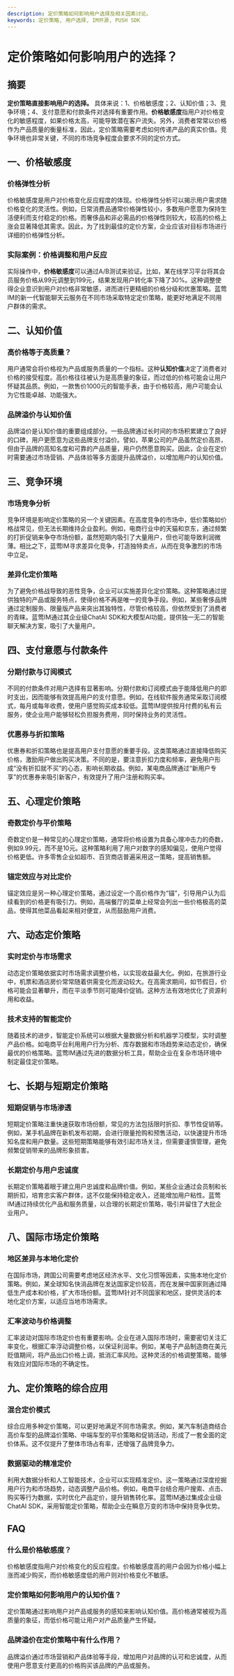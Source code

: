 ```yaml
---
description: 定价策略如何影响用户选择及相关因素讨论。
keywords: 定价策略, 用户选择, IM开源, PUSH SDK
---
```

# 定价策略如何影响用户的选择？

## 摘要

**定价策略直接影响用户的选择。** 具体来说：1、价格敏感度；2、认知价值；3、竞争环境；4、支付意愿和付款条件对选择有重要作用。**价格敏感度**指用户对价格变化的敏感程度，如果价格太高，可能导致潜在客户流失。另外，消费者常常以价格作为产品质量的衡量标准，因此，定价策略需要考虑如何传递产品的真实价值。竞争环境也非常关键，不同的市场竞争程度会要求不同的定价方式。

## 一、价格敏感度

### 价格弹性分析

价格敏感度是用户对价格变化反应程度的体现。价格弹性分析可以揭示用户需求随价格变化的灵活性。例如，日常消费品通常价格弹性较小，多数用户愿意为保持生活便利而支付稳定的价格。而奢侈品和非必需品的价格弹性则较大，较高的价格上涨会显著降低其需求。因此，为了找到最佳的定价方案，企业应该对目标市场进行详细的价格弹性分析。

### 实际案例：价格调整和用户反应

实际操作中，**价格敏感度**可以通过A/B测试来验证。比如，某在线学习平台将其会员服务价格从99元调整到199元，结果发现用户转化率下降了30%。这种调整使得企业意识到用户对价格非常敏感，进而进行更精细的价格分级和优惠策略。蓝莺IM的新一代智能聊天云服务在不同市场采取特定定价策略，能更好地满足不同用户群体的需求。

## 二、认知价值

### 高价格等于高质量？

用户通常会将价格视为产品或服务质量的一个指标。这种**认知价值**决定了消费者对价格的接受程度。高价格往往被认为是高质量的象征，而过低的价格可能会让用户怀疑其品质。例如，一款售价1000元的智能手表，由于价格较高，用户可能会认为它性能卓越、功能强大。

### 品牌溢价与认知价值

品牌溢价是认知价值的重要组成部分。一些品牌通过长时间的市场积累建立了良好的口碑，用户更愿意为这些品牌支付溢价。譬如，苹果公司的产品虽然定价高昂，但由于品牌的高知名度和可靠的产品质量，用户仍然愿意购买。因此，企业在定价时需要通过市场营销、产品体验等多方面提升品牌溢价，以增加用户的认知价值。

## 三、竞争环境

### 市场竞争分析

竞争环境是影响定价策略的另一个关键因素。在高度竞争的市场中，低价策略如价格战常见，但无法长期维持企业盈利。例如，电商行业中的天猫和京东，通过频繁的打折促销来争夺市场份额，虽然短期内吸引了大量用户，但也可能导致利润微薄。相比之下，蓝莺IM寻求差异化竞争，打造独特卖点，从而在竞争激烈的市场中立足。

### 差异化定价策略

为了避免价格战导致的恶性竞争，企业可以实施差异化定价策略。这种策略通过提供独特的产品或服务特点，使得价格不再是唯一的竞争手段。例如，某些奢侈品牌通过定制服务、限量版产品来突出其独特性，尽管价格较高，但依然受到了消费者的青睐。蓝莺IM通过其企业级ChatAI SDK和大模型AI功能，提供独一无二的智能聊天解决方案，吸引了大量用户。

## 四、支付意愿与付款条件

### 分期付款与订阅模式

不同的付款条件对用户选择有显著影响。分期付款和订阅模式由于能降低用户的即时支出，因而能够有效提高用户的支付意愿。例如，在线软件服务通常采取订阅模式，每月或每年收费，使用户感觉购买成本较低。蓝莺IM提供按月付费的私有云服务，使企业用户能够轻松负担服务费用，同时保持业务的灵活性。

### 优惠券与折扣策略

优惠券和折扣策略也是提高用户支付意愿的重要手段。这类策略通过直接降低购买价格，激励用户做出购买决策。不同的是，要注意折扣力度和频率，避免用户形成“没有折扣就不买”的心态，影响长期收益。例如，某电商品牌通过“新用户专享”的优惠券来吸引新客户，有效提升了用户注册和购买率。

## 五、心理定价策略

### 奇数定价与平价策略

奇数定价是一种常见的心理定价策略，通常将价格设置为具备心理冲击力的奇数，例如9.99元，而不是10元。这种策略利用了用户对数字的感知偏见，使用户觉得价格更低。许多零售企业如超市、百货商店普遍采用这一策略，提高销售额。

### 锚定效应与对比定价

锚定效应是另一种心理定价策略，通过设定一个高价格作为“锚”，引导用户认为后续看到的价格更有吸引力。例如，高端餐厅的菜单上经常会列出一些价格极高的菜品，使得其他菜品看起来相对便宜，从而鼓励用户消费。

## 六、动态定价策略

### 实时定价与市场需求

动态定价策略依据实时市场需求调整价格，以实现收益最大化。例如，在旅游行业中，机票和酒店房价常常随着供需变化而波动较大。在高需求期间，如节假日，价格可能会显著攀升，而在平淡季节则可能降价促销。这种方法有效地优化了资源利用和收益。

### 技术支持的智能定价

随着技术的进步，智能定价系统可以根据大量数据分析和机器学习模型，实时调整产品价格。如电商平台利用用户行为分析、库存数据和市场趋势来动态定价，确保最优的价格策略。蓝莺IM通过先进的数据分析工具，帮助企业在复杂市场环境中制定最佳定价策略。

## 七、长期与短期定价策略

### 短期促销与市场渗透

短期定价策略注重快速获取市场份额，常见的方法包括限时折扣、季节性促销等。例如，某手机品牌在新机发布初期，会进行限量抢购和预售活动，以快速提升市场知名度和用户数量。这些短期策略能够有效引起市场关注，但需要谨慎管理，避免频繁促销带来的品牌形象损害。

### 长期定价与用户忠诚度

长期定价策略着眼于建立用户忠诚度和品牌价值。例如，某些企业通过会员制和长期折扣，培育忠实客户群体，这不仅能保持稳定收入，还能增加用户粘性。蓝莺IM通过持续优化产品和服务质量，以合理的长期定价策略，吸引并留住了大批企业用户。

## 八、国际市场定价策略

### 地区差异与本地化定价

在国际市场，跨国公司需要考虑地区经济水平、文化习惯等因素，实施本地化定价策略。例如，某全球知名快消品牌在发达国家定价较高，而在发展中国家则通过降低生产成本和价格，扩大市场份额。蓝莺IM针对不同国家和地区，提供灵活的本地化定价方案，以适应当地市场需求。

### 汇率波动与价格调整

汇率波动对国际市场定价也有重要影响。企业在进入国际市场时，需要密切关注汇率变化，根据汇率浮动调整价格，以保证利润率。例如，某电子产品制造商在美元贬值期间，将产品出口价格上调，抵消汇率风险。这种灵活的价格调整策略，能够有效应对国际市场的不确定性。

## 九、定价策略的综合应用

### 混合定价模式

综合应用多种定价策略，可以更好地满足不同市场需求。例如，某汽车制造商结合高价车型的品牌溢价策略、中端车型的平价策略和促销活动，形成了一套全面的定价体系。这不仅提升了整体市场占有率，还增强了品牌竞争力。

### 数据驱动的精准定价

利用大数据分析和人工智能技术，企业可以实现精准定价。这一策略通过深度挖掘用户行为和市场趋势，动态调整产品价格。例如，电商平台结合用户搜索、点击、购买等行为数据，实时优化产品定价，提升销售转化率。蓝莺IM通过集成企业级ChatAI SDK，采用智能定价策略，帮助企业在瞬息万变的市场中保持竞争优势。

## FAQ

### **什么是价格敏感度？**

价格敏感度指用户对价格变化的反应程度。价格敏感度高的用户会因为价格小幅上涨而减少购买，而价格敏感度低的用户则对价格变化不敏感。

### **定价策略如何影响用户的认知价值？**

定价策略通过影响用户对产品或服务的感知来影响认知价值。高价格通常被视为高质量的象征，而低价格可能让用户对产品质量产生怀疑。

### **品牌溢价在定价策略中有什么作用？**

品牌溢价通过市场营销和产品体验等手段，增加用户对品牌的认可和忠诚度，从而使用户愿意支付更高的价格购买该品牌的产品或服务。